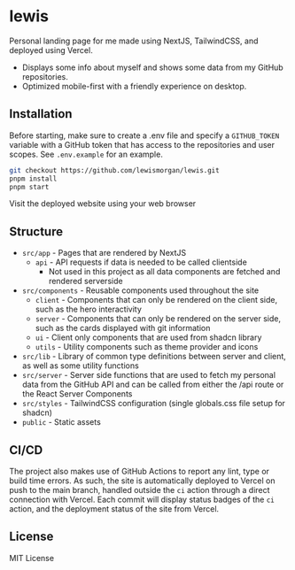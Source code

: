 # lewis

Personal landing page for me made using NextJS, TailwindCSS, and deployed using Vercel.

* Displays some info about myself and shows some data from my GitHub repositories.
* Optimized mobile-first with a friendly experience on desktop.

## Installation

Before starting, make sure to create a .env file and specify a `GITHUB_TOKEN` variable with a GitHub token that has access to the repositories and user scopes. See `.env.example` for an example.

```bash
git checkout https://github.com/lewismorgan/lewis.git
pnpm install
pnpm start
```

Visit the deployed website using your web browser

## Structure

* `src/app` - Pages that are rendered by NextJS
  * `api` - API requests if data is needed to be called clientside
    * Not used in this project as all data components are fetched and rendered serverside
* `src/components` - Reusable components used throughout the site
  * `client` - Components that can only be rendered on the client side, such as the hero interactivity
  * `server` - Components that can only be rendered on the server side, such as the cards displayed with git information
  * `ui` - Client only components that are used from shadcn library
  * `utils` - Utility components such as theme provider and icons
* `src/lib` - Library of common type definitions between server and client, as well as some utility functions
* `src/server` - Server side functions that are used to fetch my personal data from the GitHub API and can be called from either the /api route or the React Server Components
* `src/styles` - TailwindCSS configuration (single globals.css file setup for shadcn)
* `public` - Static assets

## CI/CD

The project also makes use of GitHub Actions to report any lint, type or build time errors. As such, the site is automatically deployed to Vercel on push to the main branch, handled outside the `ci` action through a direct connection with Vercel. Each commit will display status badges of the `ci` action, and the deployment status of the site from Vercel.

## License

MIT License
